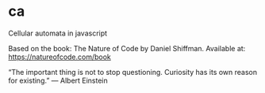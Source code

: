 # ca
Cellular automata in javascript

Based on the book: The Nature of Code by Daniel Shiffman. Available at: https://natureofcode.com/book

“The important thing is not to stop questioning. Curiosity has its own reason for existing.”
― Albert Einstein
